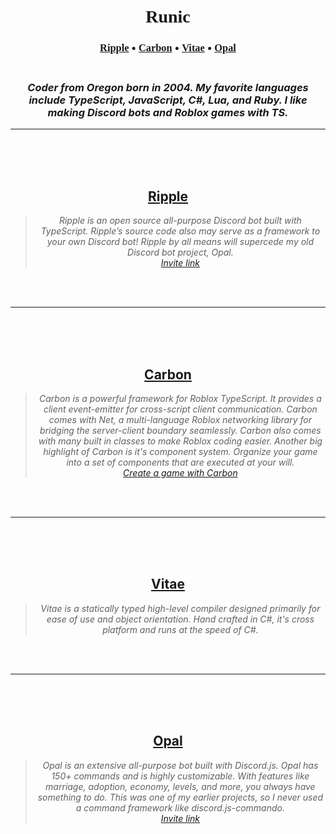 <title>Runic | Coding made fun</title>
<link rel="shortcut icon" type="image/png" href="favicon.png"/>
<h1 align="center">
    <br>
    <strong style="font-family: Verdana;">
    Runic
    </strong>
    <br>
</h1>
<h3 align="center">
    <a style="font-family: Verdana;" href="#ripple">Ripple</a>
    •
    <a style="font-family: Verdana;"  href="#carbon">Carbon</a>
    •
    <a style="font-family: Verdana;" href="#vitae">Vitae</a>
    •
    <a style="font-family: Verdana;" href="#opal">Opal</a>
</h3>
<h3 align="center">
    <br>
    <i>
    Coder from Oregon born in 2004. My favorite languages include TypeScript, JavaScript, C#, Lua, and Ruby. I like making Discord bots and Roblox games with TS.
    </i>
    <br>
</h3>
<hr>
<br><br><br>
<h2 id="ripple" align="center">
    <strong>
        <a title="Ripple" href="https://alpharunic.github.io/Ripple">
        Ripple
        </a>
    </strong>
</h2>
<blockquote align="center">
    <i>
    Ripple is an open source all-purpose Discord bot built with TypeScript. Ripple’s source code also may serve as a framework to your own Discord bot! Ripple by all means will supercede my old Discord bot project, Opal.
    <br>
    <a title="Invite Ripple" href="https://bit.ly/2SjjB3d">Invite link</a>
    </i>
</blockquote>
<br><br>
<hr>
<br><br><br>
<h2 id="carbon" align="center">
    <strong>
        <a title="Carbon" href="https://github.com/AlphaRunic/Carbon">
        Carbon
        </a>
    </strong>
</h2>
<blockquote align="center">
    <i>
    Carbon is a powerful framework for Roblox TypeScript. It provides a client event-emitter for cross-script client communication. Carbon comes with Net, a multi-language Roblox networking library for bridging the server-client boundary seamlessly. Carbon also comes with many built in classes to make Roblox coding easier. Another big highlight of Carbon is it's component system. Organize your game into a set of components that are executed at your will.
        <br>
        <a title="Create a game repository using Carbon" href="https://github.com/AlphaRunic/Carbon/generate">Create a game with Carbon</a>
    </i>
</blockquote>
<br><br><hr>
<br><br><br>
<h2 id="carbon" align="center">
    <strong>
        <a title="Vitae" href="https://github.com/AlphaRunic/Vitae">
        Vitae
        </a>
    </strong>
</h2>
<blockquote align="center">
    <i>
    Vitae is a statically typed high-level compiler designed primarily for ease of use and object orientation. Hand crafted in C#, it's cross platform and runs at the speed of C#.
    </i>
</blockquote>
<br><br><hr>
<br><br><br>
<h2 id="carbon" align="center">
    <strong>
        <a title="Opal" href="https://github.com/AlphaRunic/Opal-Discord.js">
        Opal
        </a>
    </strong>
</h2>
<blockquote align="center">
    <i>
    Opal is an extensive all-purpose bot built with Discord.js. Opal has 150+ commands and is highly customizable. With features like marriage, adoption, economy, levels, and more, you always have something to do. This was one of my earlier projects, so I never used a command framework like discord.js-commando.
        <br>
        <a title="Invite Opal" href="https://discordapp.com/oauth2/authorize?client_id=724467880724267008&scope=bot&permissions=8">Invite link</a>
    </i>
</blockquote>